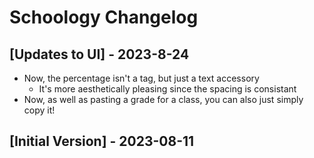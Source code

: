# Schoology Changelog

## [Updates to UI] - 2023-8-24
- Now, the percentage isn't a tag, but just a text accessory
    - It's more aesthetically pleasing since the spacing is consistant
- Now, as well as pasting a grade for a class, you can also just simply copy it!

## [Initial Version] - 2023-08-11